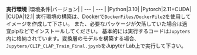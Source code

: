 **実行環境**
|環境条件|バージョン|
| --- | --- |
|Python|3.10|
|Pytorch|2.11+CUDA|
|CUDA|12.1|
実行環境の構築は、Dockerで`DockerFiles/DockerFile2`を使用してイメージを作成して下さい。
また、必要なパッケージが欠落していた場合は適宜pipなどでインストールしてください。
基本的には実行するコードは`Jupyters`内に格納されています。変換層のモデルを構築する場合、`Jupyters/CLIP_CLAP_Train_Final.jpynb`をJupyter Lab上で実行して下さい。
